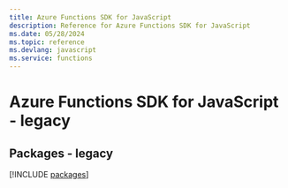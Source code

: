 ```yaml
---
title: Azure Functions SDK for JavaScript
description: Reference for Azure Functions SDK for JavaScript
ms.date: 05/28/2024
ms.topic: reference
ms.devlang: javascript
ms.service: functions
---
```

# Azure Functions SDK for JavaScript - legacy
## Packages - legacy
[!INCLUDE [packages](functions-index.md)]